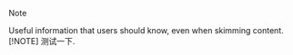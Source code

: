 > [!NOTE]
> Useful information that users should know, even when skimming content.
> [!NOTE]
> 测试一下.
